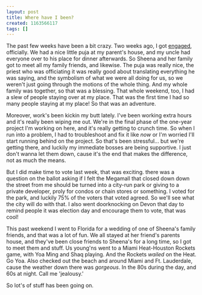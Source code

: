 ```yaml
---
layout: post
title: Where have I been?
created: 1163566117
tags: []
---
```

The past few weeks have been a bit crazy. Two weeks ago, I got [engaged](http://www.nikhilandsheena.com), officially. We had a nice little puja at my parent's house, and my uncle had everyone over to his place for dinner afterwards. So Sheena and her family got to meet all my family friends, and likewise. The puja was really nice, the priest who was officiating it was really good about translating everything he was saying, and the symbolism of what we were all doing for us, so we weren't just going through the motions of the whole thing. And my whole family was together, so that was a blessing. That whole weekend, too, I had a slew of people staying over at my place. That was the first time I had so many people staying at my place! So that was an adventure.

Moreover, work's been kickin my butt lately. I've been working extra hours and it's really been wiping me out. We're in the final phase of the one-year project I'm working on here, and it's really getting to crunch time. So when I run into a problem, I had to troubleshoot and fix it like _now_ or I'm worried I'll start running behind on the project. So that's been stressful... but we're getting there, and luckily my immediate bosses are being supportive. I just don't wanna let them down, cause it's the end that makes the difference, not as much the means.

But I did make time to vote last week, that was exciting. there was a question on the ballot asking if I felt the Megamall that closed down down the street from me should be turned into a city-run park or giving to a private developer, proly for condos or chain stores or something. I voted for the park, and luckily 75% of the voters that voted agreed. So we'll see what the city will do with that. I also went doorknocking on Devon that day to remind people it was election day and encourage them to vote, that was cool! 

This past weekend I went to Florida for a wedding of one of Sheena's family friends, and that was a lot of fun. We all stayed at her friend's parents house, and they've been close friends to Sheena's for a long time, so I got to meet them and stuff. Us young'ns went to a Miami Heat-Houston Rockets game, with Yoa Ming and Shaq playing. And the Rockets _wailed_ on the Heat. Go Yoa. Also checked out the beach and around Miami and Ft. Lauderdale, cause the weather down there was _gorgeous_. In the 80s during the day, and 60s at night. Call me 'jealousy.'

So lot's of stuff has been going on.

